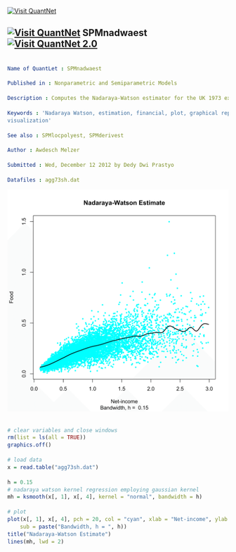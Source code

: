 
[<img src="https://github.com/QuantLet/Styleguide-and-Validation-procedure/blob/master/pictures/banner.png" alt="Visit QuantNet">](http://quantlet.de/index.php?p=info)

## [<img src="https://github.com/QuantLet/Styleguide-and-Validation-procedure/blob/master/pictures/qloqo.png" alt="Visit QuantNet">](http://quantlet.de/) **SPMnadwaest** [<img src="https://github.com/QuantLet/Styleguide-and-Validation-procedure/blob/master/pictures/QN2.png" width="60" alt="Visit QuantNet 2.0">](http://quantlet.de/d3/ia)

```yaml

Name of QuantLet : SPMnadwaest

Published in : Nonparametric and Semiparametric Models

Description : Computes the Nadaraya-Watson estimator for the UK 1973 expenditure data.

Keywords : 'Nadaraya Watson, estimation, financial, plot, graphical representation, data
visualization'

See also : SPMlocpolyest, SPMderivest

Author : Awdesch Melzer

Submitted : Wed, December 12 2012 by Dedy Dwi Prastyo

Datafiles : agg73sh.dat

```

![Picture1](SPMnadwaest-1.png)


```r

# clear variables and close windows
rm(list = ls(all = TRUE))
graphics.off()

# load data
x = read.table("agg73sh.dat")

h = 0.15
# nadaraya watson kernel regression employing gaussian kernel
mh = ksmooth(x[, 1], x[, 4], kernel = "normal", bandwidth = h)

# plot
plot(x[, 1], x[, 4], pch = 20, col = "cyan", xlab = "Net-income", ylab = "Food", cex = 0.7, 
    sub = paste("Bandwidth, h = ", h))
title("Nadaraya-Watson Estimate")
lines(mh, lwd = 2)



```
